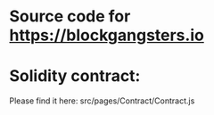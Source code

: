 # Source code for https://blockgangsters.io

# Solidity contract:
Please find it here: src/pages/Contract/Contract.js
